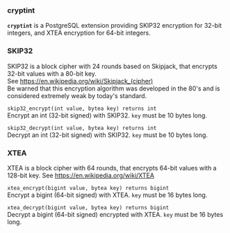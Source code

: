 ### cryptint


**`cryptint`** is a PostgreSQL extension providing SKIP32 encryption for 32-bit integers, and XTEA encryption for 64-bit integers.

### SKIP32
SKIP32 is a block cipher with 24 rounds based on Skipjack, that encrypts 32-bit values with a 80-bit key.  
See https://en.wikipedia.org/wiki/Skipjack_(cipher)  
Be warned that this encryption algorithm was developed in the 80's and is considered extremely weak by today's standard.

`skip32_encrypt(int value, bytea key) returns int`  
Encrypt an int (32-bit signed) with SKIP32. `key` must be 10 bytes long.

`skip32_decrypt(int value, bytea key) returns int`  
Decrypt an int (32-bit signed) with SKIP32. `key` must be 10 bytes long.


### XTEA

XTEA is a block cipher with 64 rounds, that encrypts 64-bit values with a 128-bit key.
See https://en.wikipedia.org/wiki/XTEA

`xtea_encrypt(bigint value, bytea key) returns bigint`  
Encrypt a bigint (64-bit signed) with XTEA. `key` must be 16 bytes long.

`xtea_decrypt(bigint value, bytea key) returns bigint`  
Decrypt a bigint (64-bit signed) encrypted with XTEA. `key` must be 16 bytes long.


